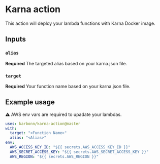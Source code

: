 # Karna action

This action will deploy your lambda functions with Karna Docker image.

## Inputs

### `alias`

**Required** The targeted alias based on your karna.json file.

### `target`

**Required** Your function name based on your karna.json file.

## Example usage

:warning: AWS env vars are required to upadate your lambdas.

```yaml
uses: karbonn/karna-action@master
with:
  target: "<Function Name>"
  alias: "<Alias>"
env:
  AWS_ACCESS_KEY_ID: "${{ secrets.AWS_ACCESS_KEY_ID }}"
  AWS_SECRET_ACCESS_KEY: "${{ secrets.AWS_SECRET_ACCESS_KEY }}"
  AWS_REGION: "${{ secrets.AWS_REGION }}"
```
